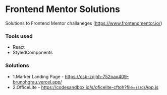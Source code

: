 
# Frontend Mentor Solutions 



Solutions to Frontend Mentor challaneges (https://www.frontendmentor.io/)

### Tools used

- React
- StyledComponents 



### Solutions 

- 1.Marker Landing Page - https://csb-zqjhh-752oao409-brunohgrau.vercel.app/
- 2.OfficeLite - https://codesandbox.io/s/oficelite-cftoh?file=/src/App.js
